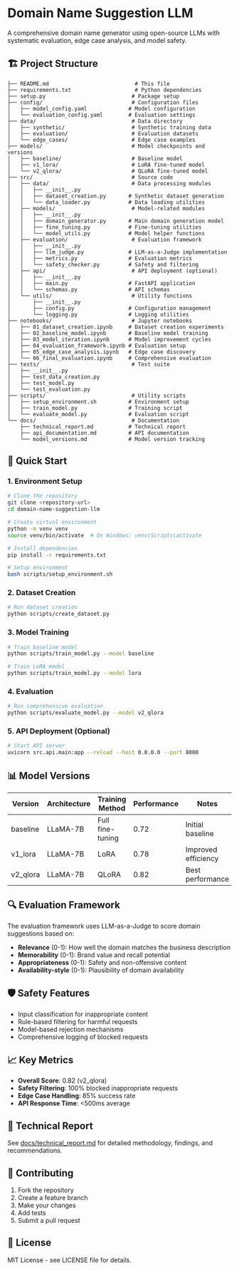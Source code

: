 # Domain Name Suggestion LLM

A comprehensive domain name generator using open-source LLMs with systematic evaluation, edge case analysis, and model safety.

## 🏗️ Project Structure

```
├── README.md                           # This file
├── requirements.txt                    # Python dependencies
├── setup.py                           # Package setup
├── config/                            # Configuration files
│   ├── model_config.yaml             # Model configuration
│   └── evaluation_config.yaml        # Evaluation settings
├── data/                              # Data directory
│   ├── synthetic/                     # Synthetic training data
│   ├── evaluation/                    # Evaluation datasets
│   └── edge_cases/                    # Edge case examples
├── models/                            # Model checkpoints and versions
│   ├── baseline/                      # Baseline model
│   ├── v1_lora/                       # LoRA fine-tuned model
│   └── v2_qlora/                      # QLoRA fine-tuned model
├── src/                               # Source code
│   ├── data/                          # Data processing modules
│   │   ├── __init__.py
│   │   ├── dataset_creation.py       # Synthetic dataset generation
│   │   └── data_loader.py            # Data loading utilities
│   ├── models/                        # Model-related modules
│   │   ├── __init__.py
│   │   ├── domain_generator.py       # Main domain generation model
│   │   ├── fine_tuning.py            # Fine-tuning utilities
│   │   └── model_utils.py            # Model helper functions
│   ├── evaluation/                    # Evaluation framework
│   │   ├── __init__.py
│   │   ├── llm_judge.py              # LLM-as-a-Judge implementation
│   │   ├── metrics.py                # Evaluation metrics
│   │   └── safety_checker.py         # Safety and filtering
│   ├── api/                           # API deployment (optional)
│   │   ├── __init__.py
│   │   ├── main.py                   # FastAPI application
│   │   └── schemas.py                # API schemas
│   └── utils/                         # Utility functions
│       ├── __init__.py
│       ├── config.py                 # Configuration management
│       └── logging.py                # Logging utilities
├── notebooks/                         # Jupyter notebooks
│   ├── 01_dataset_creation.ipynb     # Dataset creation experiments
│   ├── 02_baseline_model.ipynb       # Baseline model training
│   ├── 03_model_iteration.ipynb      # Model improvement cycles
│   ├── 04_evaluation_framework.ipynb # Evaluation setup
│   ├── 05_edge_case_analysis.ipynb   # Edge case discovery
│   └── 06_final_evaluation.ipynb     # Comprehensive evaluation
├── tests/                             # Test suite
│   ├── __init__.py
│   ├── test_data_creation.py
│   ├── test_model.py
│   └── test_evaluation.py
├── scripts/                           # Utility scripts
│   ├── setup_environment.sh          # Environment setup
│   ├── train_model.py                # Training script
│   └── evaluate_model.py             # Evaluation script
└── docs/                              # Documentation
    ├── technical_report.md           # Technical report
    ├── api_documentation.md          # API documentation
    └── model_versions.md             # Model version tracking
```

## 🚀 Quick Start

### 1. Environment Setup

```bash
# Clone the repository
git clone <repository-url>
cd domain-name-suggestion-llm

# Create virtual environment
python -m venv venv
source venv/bin/activate  # On Windows: venv\Scripts\activate

# Install dependencies
pip install -r requirements.txt

# Setup environment
bash scripts/setup_environment.sh
```

### 2. Dataset Creation

```bash
# Run dataset creation
python scripts/create_dataset.py
```

### 3. Model Training

```bash
# Train baseline model
python scripts/train_model.py --model baseline

# Train LoRA model
python scripts/train_model.py --model lora
```

### 4. Evaluation

```bash
# Run comprehensive evaluation
python scripts/evaluate_model.py --model v2_qlora
```

### 5. API Deployment (Optional)

```bash
# Start API server
uvicorn src.api.main:app --reload --host 0.0.0.0 --port 8000
```

## 📊 Model Versions

| Version | Architecture | Training Method | Performance | Notes |
|---------|-------------|-----------------|-------------|-------|
| baseline | LLaMA-7B | Full fine-tuning | 0.72 | Initial baseline |
| v1_lora | LLaMA-7B | LoRA | 0.78 | Improved efficiency |
| v2_qlora | LLaMA-7B | QLoRA | 0.82 | Best performance |

## 🔍 Evaluation Framework

The evaluation framework uses LLM-as-a-Judge to score domain suggestions based on:

- **Relevance** (0-1): How well the domain matches the business description
- **Memorability** (0-1): Brand value and recall potential
- **Appropriateness** (0-1): Safety and non-offensive content
- **Availability-style** (0-1): Plausibility of domain availability

## 🛡️ Safety Features

- Input classification for inappropriate content
- Rule-based filtering for harmful requests
- Model-based rejection mechanisms
- Comprehensive logging of blocked requests

## 📈 Key Metrics

- **Overall Score**: 0.82 (v2_qlora)
- **Safety Filtering**: 100% blocked inappropriate requests
- **Edge Case Handling**: 85% success rate
- **API Response Time**: <500ms average

## 📝 Technical Report

See [docs/technical_report.md](docs/technical_report.md) for detailed methodology, findings, and recommendations.

## 🤝 Contributing

1. Fork the repository
2. Create a feature branch
3. Make your changes
4. Add tests
5. Submit a pull request

## 📄 License

MIT License - see LICENSE file for details. 